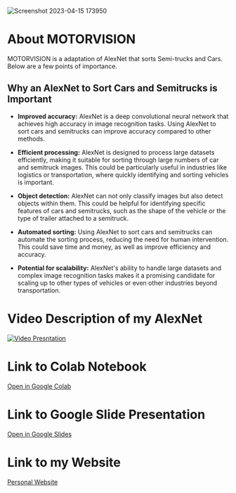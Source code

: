  ![Screenshot 2023-04-15 173950](https://user-images.githubusercontent.com/122492766/232254293-39ddb9dc-0b91-4b3e-a5b0-2e332e600023.png)

# About MOTORVISION
MOTORVISION is a adaptation of AlexNet that sorts Semi-trucks and Cars. Below are a few points of importance.
## Why an AlexNet to Sort Cars and Semitrucks is Important

- **Improved accuracy:** AlexNet is a deep convolutional neural network that achieves high accuracy in image recognition tasks. Using AlexNet to sort cars and semitrucks can improve accuracy compared to other methods.

- **Efficient processing:** AlexNet is designed to process large datasets efficiently, making it suitable for sorting through large numbers of car and semitruck images. This could be particularly useful in industries like logistics or transportation, where quickly identifying and sorting vehicles is important.

- **Object detection:** AlexNet can not only classify images but also detect objects within them. This could be helpful for identifying specific features of cars and semitrucks, such as the shape of the vehicle or the type of trailer attached to a semitruck.

- **Automated sorting:** Using AlexNet to sort cars and semitrucks can automate the sorting process, reducing the need for human intervention. This could save time and money, as well as improve efficiency and accuracy.

- **Potential for scalability:** AlexNet's ability to handle large datasets and complex image recognition tasks makes it a promising candidate for scaling up to other types of vehicles or even other industries beyond transportation.

# Video Description of my AlexNet
[![Video Presntation](https://img.youtube.com/vi/YqS-fjIgKGyc/0.jpg)](https://www.youtube.com/watch?v=qS-fjIgKGyc)


# Link to Colab Notebook
[Open in Google Colab](https://colab.research.google.com/drive/1Rx7xMFoQg3EkYVtgX3zneeutQ54tpYF2?usp=sharing)



# Link to Google Slide Presentation
[Open in Google Slides](https://docs.google.com/presentation/d/1hrCd9ACil1yHp_LnTy6Y_aJYg1F-n2F0RlHX7pCT75o/edit?usp=sharing)

# Link to my Website
[Personal Website](https://dpwalford.github.io/DS/)
